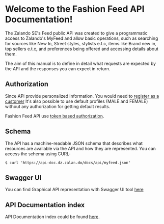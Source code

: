 # Welcome to the Fashion Feed API Documentation!

The Zalando SE's Feed public API was created to give a programmatic access to Zalando's MyFeed and allow basic operations, such as searching for sources like New In, Street styles, stylists e.t.c, items like Brand new in, top sellers e.t.c, and preferences being offered and accessing details about them.

The aim of this manual is to define in detail what requests are expected by the API and the responses you can expect in return.

##  Authorization

Since API provide personalized information. You would need to [register as a customer](https://www.zalando.co.uk/login)
It's also possible to use default profiles (MALE and FEMALE) without any authorization for getting default results.

Fashion Feed API use [token based authorization](https://github.com/zalando/Zalando-Fashion-Feed-API/wiki/Authorization).

## Schema

The API has a machine-readable JSON schema that describes what resources are available via the API and how they are represented. You can access the schema using CURL:

    $ curl 'https://api-doc.dz.zalan.do/docs/api/myfeed.json'
## Swagger UI

You can find Graphical API representation with Swagger UI tool [here](https://api-doc.dz.zalan.do/docs/swagger-ui/index.html)

##  API Documentation index

API Documentation index could be found [here](https://api-doc.dz.zalan.do).